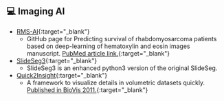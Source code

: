 ## 💻 Imaging AI

* [RMS-AI](https://github.com/abcsFrederick/RMS_AI){:target="_blank"}
    - GitHub page for Predicting survival of rhabdomyosarcoma patients based on deep-learning of hematoxylin and eosin images manuscript. [PubMed article link.](https://pubmed.ncbi.nlm.nih.gov/36346688/){:target="_blank"}
* [SlideSeg3](https://github.com/abcsFrederick/SlideSeg3){:target="_blank"}
    - SlideSeg3 is an enhanced python3 version of the original SlideSeg.
* [Quick2Insight](https://github.com/abcsFrederick/Quick2Insight){:target="_blank"}
    - A framework to visualize details in volumetric datasets quickly. [Published in BioVis 2011.](https://ieeexplore.ieee.org/document/6094041){:target="_blank"}